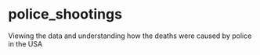 # police_shootings
Viewing the data and understanding how the deaths were caused by police in the USA
